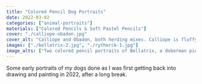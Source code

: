 ```yaml
---
title: "Colored Pencil Dog Portraits"
date: 2022-03-02
categories: ["animal-portraits"]
materials: ["Colored Pencils & Soft Pastel Pencils"]
cover: "./calliope-obadon.jpg"
cover_alt: "Calliope and Obadon, both herding mixes. Calliope is fluffy and white, Obadon has short hair and gray merle spots on a mostly white body"
images: ["./bellatrix-2.jpg", "./rytherck-1.jpg"]
image_alts: ["Two colored pencil portraits of Bellatrix, a doberman pinscher with natural ears", "Soft pastel portrait of Rytherck, a long haired black merle chihuahua"]
---
```

Some early portraits of my dogs done as I was first getting back into drawing and painting in 2022, after a long break.